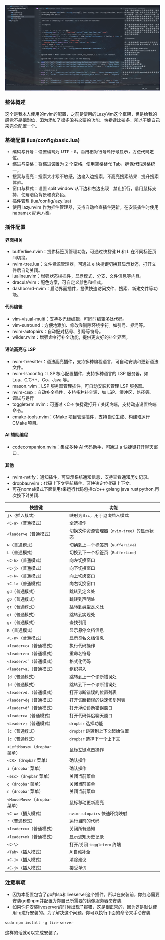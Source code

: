 ![nvim](https://github.com/NexusXian/githubImg/blob/master/nvim/nvim01.png)	



### 整体概述
这个是我本人使用的nvim的配置，之前是使用的LazyVim这个框架，但是给我的感觉不是很到位，因为添加了很多没有必要的功能，快捷键比较多，所以干脆自己来完全配置一个。


### 基础配置 (lua/config/basic.lua)
- 编码与行号：设置编码为 UTF - 8，启用相对行号和行号显示，方便代码定位。
- 缩进与空格：将缩进设置为 2 个空格，使用空格替代 Tab，确保代码风格统一。
- 搜索与高亮：搜索大小写不敏感，边输入边搜索，不高亮搜索结果，提升搜索体验。
- 窗口与样式：设置 split window 从下边和右边出现，禁止折行，启用鼠标支持，使用暗色背景和真彩色。
- 插件管理 (lua/config/lazy.lua)
- 使用 lazy.nvim 作为插件管理器，支持自动检查插件更新。在安装插件时使用 habamax 配色方案。
### 插件配置

#### 界面相关
- bufferline.nvim：提供标签页管理功能，可通过快捷键 H 和 L 在不同标签页间切换。
- nvim-tree.lua：文件资源管理器，可通过 <leader>e 快捷键切换其显示状态，打开文件后自动关闭。
- lualine.nvim：增强状态栏插件，显示模式、分支、文件信息等内容。
- dracula/vim：配色方案，可自定义颜色和样式。
- dashboard-nvim：启动界面插件，提供快速访问文件、搜索、新建文件等功能。
#### 代码编辑
- vim-visual-multi：支持多光标编辑，可同时编辑多处代码。
- vim-surround：方便地添加、修改和删除环绕字符，如引号、括号等。
- nvim-autopairs：自动配对括号、引号等符号。
- wilder.nvim：增强命令行补全功能，提供更友好的补全界面。
#### 语法高亮与 LSP
- nvim-treesitter：语法高亮插件，支持多种编程语言，可自动安装和更新语法文件。
- nvim-lspconfig：LSP 核心配置插件，支持多种语言的 LSP 服务器，如 Lua、C/C++、Go、Java 等。
- mason.nvim：LSP 服务器管理插件，可自动安装和管理 LSP 服务器。
- nvim-cmp：自动补全插件，支持多种补全源，如 LSP、缓冲区、路径等。
- 调试与运行
- toggleterm.nvim：可通过 <C-\> 快捷键打开 / 关闭终端，支持动态设置终端命令。
- cmake-tools.nvim：CMake 项目管理插件，支持自动生成、构建和运行 CMake 项目。
#### AI 辅助编程
- codecompanion.nvim：集成多种 AI 代码助手，可通过 <leader>a 快捷键打开聊天窗口。
#### 其他
- nvim-notify：通知插件，可显示系统通知信息，支持查看通知历史记录。
- dropbar.nvim：代码上下文导航插件，可快速定位代码上下文。
- 可在normal模式下面使用r来运行代码包括c/c++ golang java rust python,再次按下时关闭.






| 快捷键 | 功能 |
| --- | --- |
| `jk`（插入模式） | 映射为 `Esc`，用于退出插入模式 |
| `<C-a>`（普通模式） | 全选操作 |
| `<leader>e`（普通模式） | 切换文件资源管理器（`nvim-tree`）的显示状态 |
| `H`（普通模式） | 切换到上一个标签页（`BufferLine`） |
| `L`（普通模式） | 切换到下一个标签页（`BufferLine`） |
| `<C-h>`（普通模式） | 向左切换窗口 |
| `<C-j>`（普通模式） | 向下切换窗口 |
| `<C-k>`（普通模式） | 向上切换窗口 |
| `<C-l>`（普通模式） | 向右切换窗口 |
| `gd`（普通模式） | 跳转到定义处 |
| `gD`（普通模式） | 跳转到声明处 |
| `gt`（普通模式） | 跳转到类型定义处 |
| `gi`（普通模式） | 跳转到实现处 |
| `gr`（普通模式） | 查找引用 |
| `K`（普通模式） | 显示悬停文档信息 |
| `<C-k>`（普通模式） | 显示签名文档信息 |
| `<leader>ca`（普通模式） | 执行代码操作 |
| `<leader>rn`（普通模式） | 重命名符号 |
| `<leader>cf`（普通模式） | 格式化代码 |
| `<leader>ai`（普通模式） | 组织导入 |
| `[d`（普通模式） | 跳转到上一个诊断错误处 |
| `]d`（普通模式） | 跳转到下一个诊断错误处 |
| `<leader>dl`（普通模式） | 打开诊断错误的位置列表 |
| `<leader>dq`（普通模式） | 打开诊断错误的快速修复列表 |
| `<leader>df`（普通模式） | 打开浮动诊断错误窗口 |
| `<leader>a`（普通模式） | 打开代码伴侣聊天窗口 |
| `<Leader>;`（普通模式） | `dropbar` 选择功能 |
| `[c`（普通模式） | `dropbar` 跳转到上下文起始位置 |
| `]c`（普通模式） | `dropbar` 选择下一个上下文 |
| `<LeftMouse>`（`dropbar` 菜单） | 鼠标左键点击操作 |
| `<CR>`（`dropbar` 菜单） | 确认操作 |
| `i`（`dropbar` 菜单） | 确认操作 |
| `<esc>`（`dropbar` 菜单） | 关闭当前菜单 |
| `q`（`dropbar` 菜单） | 关闭当前菜单 |
| `n`（`dropbar` 菜单） | 关闭当前菜单 |
| `<MouseMove>`（`dropbar` 菜单） | 鼠标移动更新高亮 |
| `<C-w>`（插入模式） | `nvim-autopairs` 快速环绕映射 |
| `r`（普通模式） | 运行当前的代码 |
| `<leader>un`（普通模式） | 关闭所有通知 |
| `<leader>nh`（普通模式） | 显示通知历史记录 |
| `<C-\>` | 打开/关闭 `toggleterm` 终端 |
| `<Tab>`（插入模式） | Ai自动补全 |
| `<C-]>`（插入模式） | 清除建议 |
| `<C-j>`（插入模式） | 接受单词 |




### 注意事项
- 因为本配置包含了go的lsp和liveserver这个插件，所以在安装前，你务必需要安装go和npm并配置为你自己所需要的镜像服务器来安装.
- 如果你在安装liveserver的时候出现了报错，这是很正常的，因为这是默认使用-g进行安装的。为了解决这个问题，你可以执行下面的命令来手动安装.

``` shell
sudo npm install -g live-server
```

这样的话就可以完成安装了。

